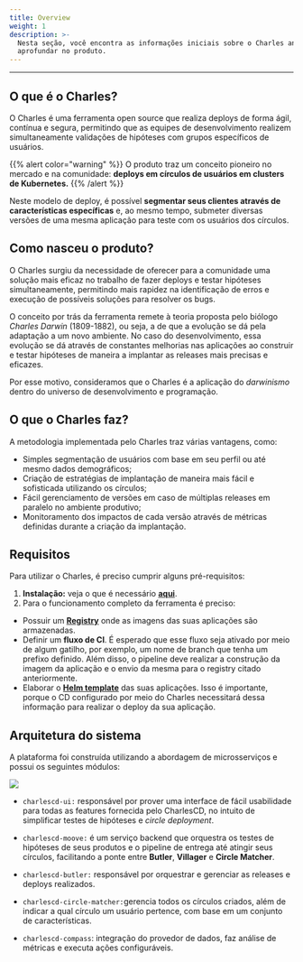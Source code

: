 ```yaml
---
title: Overview
weight: 1
description: >-
  Nesta seção, você encontra as informações iniciais sobre o Charles antes de se
  aprofundar no produto.
---
```


---

## O que é o Charles?

O Charles é uma ferramenta open source que realiza deploys de forma ágil, contínua e segura, permitindo que as equipes de desenvolvimento realizem simultaneamente validações de hipóteses com grupos específicos de usuários. 

{{% alert color="warning" %}}
O produto traz um conceito pioneiro no mercado e na comunidade: **deploys em círculos de usuários em clusters de Kubernetes.** 
{{% /alert %}}

Neste modelo de deploy, é possível **segmentar seus clientes através de características específicas** e, ao mesmo tempo, submeter diversas versões de uma mesma aplicação para teste com os usuários dos círculos. 

## Como nasceu o produto?

O Charles surgiu da necessidade de oferecer para a comunidade uma solução mais eficaz no trabalho de fazer deploys e testar hipóteses simultaneamente, permitindo mais rapidez na identificação de erros e execução de possíveis soluções para resolver os bugs. 

O conceito por trás da ferramenta remete à teoria proposta pelo biólogo _Charles Darwin_ \(1809-1882\), ou seja, a de que a evolução se dá pela adaptação a um novo ambiente. No caso do desenvolvimento, essa evolução se dá através de constantes melhorias nas aplicações ao construir e testar hipóteses de maneira a implantar as releases mais precisas e eficazes. 

Por esse motivo, consideramos que o Charles é a aplicação do _darwinismo_ dentro do universo de desenvolvimento e programação.

## O que o Charles faz?

A metodologia implementada pelo Charles traz várias vantagens, como:

* Simples segmentação de usuários com base em seu perfil ou até mesmo dados demográficos;
* Criação de estratégias de implantação de maneira mais fácil e sofisticada utilizando os círculos;
* Fácil gerenciamento de versões em caso de múltiplas releases em paralelo no ambiente produtivo;
* Monitoramento dos impactos de cada versão através de métricas definidas durante a criação da implantação.

## Requisitos

Para utilizar o Charles, é preciso cumprir alguns pré-requisitos:

1. **Instalação:** veja o que é necessário [**aqui**](primeiros-passos/instalando-charles/#pre-requisitos).
2. Para o funcionamento completo da ferramenta é preciso:

* Possuir um [**Registry**](primeiros-passos/definindo-workspace/docker-registry) onde as imagens das suas aplicações são armazenadas.
* Definir um **fluxo de CI**. É esperado que esse fluxo seja ativado por meio de algum gatilho, por exemplo, um nome de branch que tenha um prefixo definido. Além disso, o pipeline deve realizar a construção da imagem da aplicação e o envio da mesma para o registry citado anteriormente.
* Elaborar o [**Helm template**](primeiros-passos/criando-seu-primeiro-modulo/configurando-o-chart-template#o-que-e-o-helm) das suas aplicações. Isso é importante, porque o CD configurado por meio do Charles necessitará dessa informação para realizar o deploy da sua aplicação.

## Arquitetura do sistema

A plataforma foi construída utilizando a abordagem de microsserviços e possui os seguintes módulos:

![](//arquitetura-charles-0.7.0.jpg)

* `charlescd-ui:` responsável por prover uma interface de fácil usabilidade para todas as features fornecida pelo CharlesCD, no intuito de simplificar testes de hipóteses e _circle deployment_.

* `charlescd-moove:` é um serviço backend que orquestra os testes de hipóteses de seus produtos e o pipeline de entrega até atingir seus círculos, facilitando a ponte entre **Butler**, **Villager** e **Circle Matcher**.  
* `charlescd-butler:` responsável por orquestrar e gerenciar as releases e deploys realizados. 
* `charlescd-circle-matcher:`gerencia todos os círculos criados, além de indicar a qual círculo um usuário pertence, com base em um conjunto de características. 
* `charlescd-compass`: integração do provedor de dados, faz análise de métricas e executa ações configuráveis.
